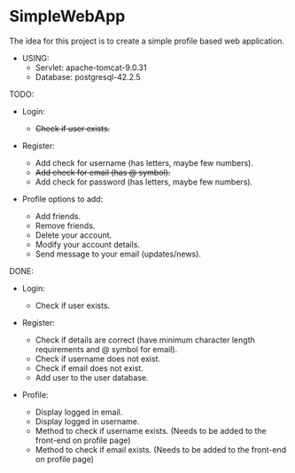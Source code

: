 # SimpleWebApp

The idea for this project is to create a simple profile based web application.

* USING:
    + Servlet: apache-tomcat-9.0.31
    + Database: postgresql-42.2.5

TODO:
* Login:
    + ~~Check if user exists.~~

* Register:
    + Add check for username (has letters, maybe few numbers).
    + ~~Add check for email (has @ symbol).~~
    + Add check for password (has letters, maybe few numbers).

* Profile options to add:
    + Add friends.
    + Remove friends.
    + Delete your account.
    + Modify your account details.
    + Send message to your email (updates/news).

DONE:
* Login:
    + Check if user exists.

* Register:
    + Check if details are correct (have minimum character length requirements and @ symbol for email).
    + Check if username does not exist.
    + Check if email does not exist.
    + Add user to the user database.

* Profile:
    + Display logged in email.
    + Display logged in username.
    + Method to check if username exists. (Needs to be added to the front-end on profile page)
    + Method to check if email exists. (Needs to be added to the front-end on profile page)
